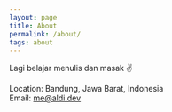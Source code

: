 ```yaml
---
layout: page
title: About
permalink: /about/
tags: about
---
```


Lagi belajar menulis dan masak ✌️

Location: Bandung, Jawa Barat, Indonesia<br />
Email: me@aldi.dev
